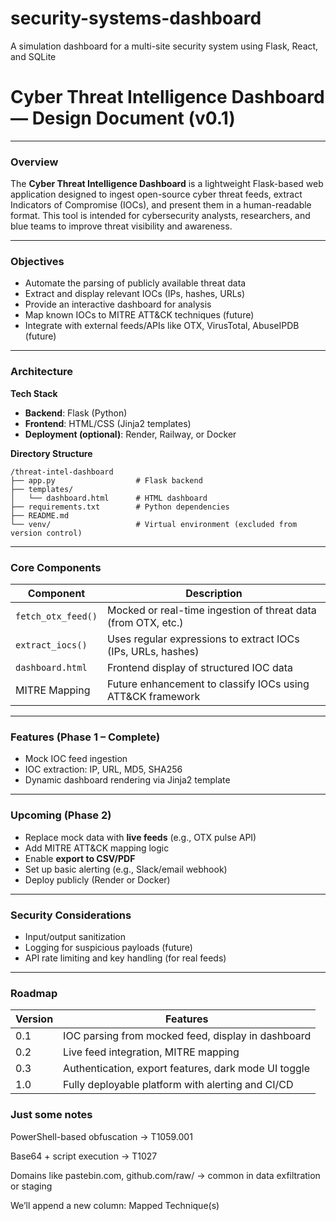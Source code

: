 # security-systems-dashboard
A simulation dashboard for a multi-site security system using Flask, React, and SQLite

# Cyber Threat Intelligence Dashboard — Design Document (v0.1)

---

###  Overview
The **Cyber Threat Intelligence Dashboard** is a lightweight Flask-based web application designed to ingest open-source cyber threat feeds, extract Indicators of Compromise (IOCs), and present them in a human-readable format. This tool is intended for cybersecurity analysts, researchers, and blue teams to improve threat visibility and awareness.

---

### Objectives
- Automate the parsing of publicly available threat data
- Extract and display relevant IOCs (IPs, hashes, URLs)
- Provide an interactive dashboard for analysis
- Map known IOCs to MITRE ATT&CK techniques (future)
- Integrate with external feeds/APIs like OTX, VirusTotal, AbuseIPDB (future)

---

### Architecture

**Tech Stack**
- **Backend**: Flask (Python)
- **Frontend**: HTML/CSS (Jinja2 templates)
- **Deployment (optional)**: Render, Railway, or Docker

**Directory Structure**
```
/threat-intel-dashboard
├── app.py                  # Flask backend
├── templates/
│   └── dashboard.html      # HTML dashboard
├── requirements.txt        # Python dependencies
├── README.md
└── venv/                   # Virtual environment (excluded from version control)
```

---

### Core Components

| Component        | Description                                                                 |
|------------------|-----------------------------------------------------------------------------|
| `fetch_otx_feed()` | Mocked or real-time ingestion of threat data (from OTX, etc.)               |
| `extract_iocs()`   | Uses regular expressions to extract IOCs (IPs, URLs, hashes)               |
| `dashboard.html`   | Frontend display of structured IOC data                                    |
| MITRE Mapping     | Future enhancement to classify IOCs using ATT&CK framework                 |

---

###  Features (Phase 1 – Complete)
- Mock IOC feed ingestion
- IOC extraction: IP, URL, MD5, SHA256
- Dynamic dashboard rendering via Jinja2 template

---

### Upcoming (Phase 2)
- Replace mock data with **live feeds** (e.g., OTX pulse API)
- Add MITRE ATT&CK mapping logic
- Enable **export to CSV/PDF**
- Set up basic alerting (e.g., Slack/email webhook)
- Deploy publicly (Render or Docker)

---

### Security Considerations
- Input/output sanitization
- Logging for suspicious payloads (future)
- API rate limiting and key handling (for real feeds)

---

### Roadmap
| Version | Features                                                                 |
|---------|--------------------------------------------------------------------------|
| 0.1     | IOC parsing from mocked feed, display in dashboard                       |
| 0.2     | Live feed integration, MITRE mapping                                     |
| 0.3     | Authentication, export features, dark mode UI toggle                     |
| 1.0     | Fully deployable platform with alerting and CI/CD                        |

### Just some notes 
PowerShell-based obfuscation → T1059.001

Base64 + script execution → T1027

Domains like pastebin.com, github.com/raw/ → common in data exfiltration or staging

We’ll append a new column: Mapped Technique(s)